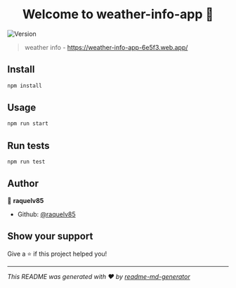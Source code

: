 <h1 align="center">Welcome to weather-info-app 👋</h1>
<p>
  <img alt="Version" src="https://img.shields.io/badge/version-0.1.0-blue.svg?cacheSeconds=2592000" />
</p>

> weather info - https://weather-info-app-6e5f3.web.app/

## Install

```sh
npm install
```

## Usage

```sh
npm run start
```

## Run tests

```sh
npm run test
```

## Author

👤 **raquelv85**

* Github: [@raquelv85](https://github.com/raquelv85)

## Show your support

Give a ⭐️ if this project helped you!

***
_This README was generated with ❤️ by [readme-md-generator](https://github.com/kefranabg/readme-md-generator)_
